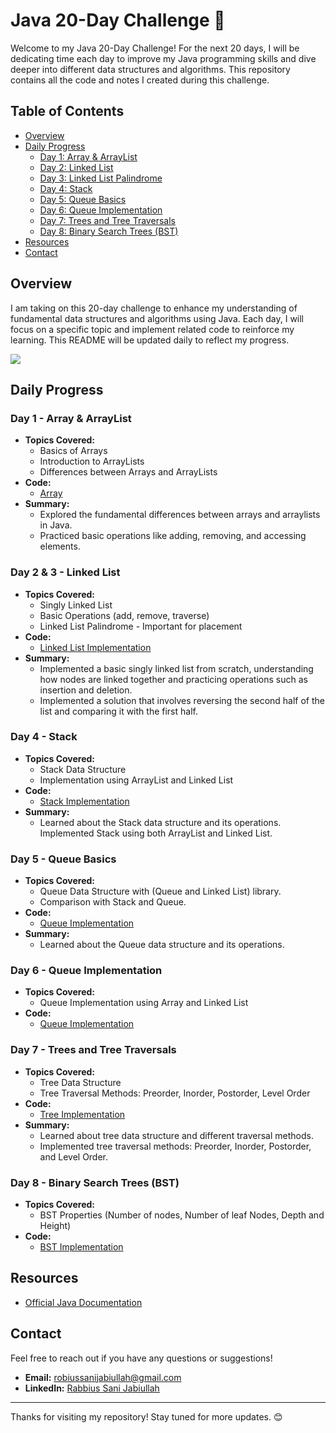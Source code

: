 # Java 20-Day Challenge 🚀

Welcome to my Java 20-Day Challenge! 
For the next 20 days, I will be dedicating time each day to improve my Java programming skills and dive deeper into different data structures and algorithms. 
This repository contains all the code and notes I created during this challenge.

## Table of Contents

- [Overview](#overview)
- [Daily Progress](#daily-progress)
  - [Day 1: Array & ArrayList](#day-1---array--arraylist)
  - [Day 2: Linked List](#day-2---linked-list)
  - [Day 3: Linked List Palindrome](#day-3---linked-list-palindrome)
  - [Day 4: Stack](#day-4---stack)
  - [Day 5: Queue Basics](#day-5---queue-basics)
  - [Day 6: Queue Implementation](#day-6---queue-implementation)
  - [Day 7: Trees and Tree Traversals](#day-7---trees-and-tree-traversals)
  - [Day 8: Binary Search Trees (BST)](#day-8---binary-search-trees-bst)
- [Resources](#resources)
- [Contact](#contact)

## Overview

I am taking on this 20-day challenge to enhance my understanding of fundamental data structures and algorithms using Java. 
Each day, I will focus on a specific topic and implement related code to reinforce my learning. This README will be updated daily to reflect my progress.

![](https://komarev.com/ghpvc/?username=Jabiullah&color=blue)

## Daily Progress

### Day 1 - Array & ArrayList
- **Topics Covered:**
  - Basics of Arrays
  - Introduction to ArrayLists
  - Differences between Arrays and ArrayLists
- **Code:**
  - [Array](https://github.com/Jabiullah/Java-20-Days-Challenge/tree/master/src/array_week_1)
- **Summary:**
  - Explored the fundamental differences between arrays and arraylists in Java.
  - Practiced basic operations like adding, removing, and accessing elements.

### Day 2 & 3 - Linked List
- **Topics Covered:**
  - Singly Linked List
  - Basic Operations (add, remove, traverse)
  - Linked List Palindrome - Important for placement
- **Code:**
  - [Linked List Implementation](https://github.com/Jabiullah/Java-20-Days-Challenge/tree/master/src/linked_list_week_1)
- **Summary:**
  - Implemented a basic singly linked list from scratch, understanding how nodes are linked together and practicing operations such as insertion and deletion.
  - Implemented a solution that involves reversing the second half of the list and comparing it with the first half.

### Day 4 - Stack
- **Topics Covered:**
  - Stack Data Structure
  - Implementation using ArrayList and Linked List
- **Code:**
  - [Stack Implementation](https://github.com/Jabiullah/Java-20-Days-Challenge/tree/master/src/stack_and_queue)
- **Summary:**
  - Learned about the Stack data structure and its operations. Implemented Stack using both ArrayList and Linked List.
    
### Day 5 - Queue Basics
- **Topics Covered:**
  - Queue Data Structure with (Queue and Linked List) library.
  - Comparison with Stack and Queue. 
- **Code:**
  - [Queue Implementation](https://github.com/Jabiullah/Java-20-Day-Challenge/blob/master/src/stack_and_queue_week_2/queue_basic.java)
- **Summary:**
  - Learned about the Queue data structure and its operations. 
    
### Day 6 - Queue Implementation
- **Topics Covered:**
  - Queue Implementation using Array and Linked List
- **Code:**
  - [Queue Implementation](https://github.com/Jabiullah/Java-20-Day-Challenge/blob/master/src/stack_and_queue_week_2/queue_basic_3.java)

### Day 7 - Trees and Tree Traversals
- **Topics Covered:**
  - Tree Data Structure
  - Tree Traversal Methods: Preorder, Inorder, Postorder, Level Order
- **Code:**
  - [Tree Implementation](https://github.com/Jabiullah/Java-20-Days-Challenge/tree/master/src/binary_tree_week_2)
- **Summary:**
  - Learned about tree data structure and different traversal methods.
  - Implemented tree traversal methods: Preorder, Inorder, Postorder, and Level Order.

### Day 8 - Binary Search Trees (BST)
- **Topics Covered:**
  - BST Properties (Number of nodes, Number of leaf Nodes, Depth and Height)
- **Code:**
  - [BST Implementation](https://github.com/Jabiullah/Java-20-Days-Challenge/tree/master/src/binary_tree_week_2/binary_tree_basic_2.java)



## Resources

- [Official Java Documentation](https://docs.oracle.com/en/java/)

## Contact
Feel free to reach out if you have any questions or suggestions!

- **Email:** robiussanijabiullah@gmail.com
- **LinkedIn:** [Rabbius Sani Jabiullah](https://www.linkedin.com/in/rabius-sani-jabiullah-68b402195/)

---

Thanks for visiting my repository! Stay tuned for more updates. 😊
